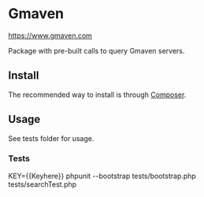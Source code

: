 # Gmaven
https://www.gmaven.com

Package with pre-built calls to query Gmaven servers.

## Install

The recommended way to install is through
[Composer](http://getcomposer.org).

## Usage
See tests folder for usage.

### Tests
KEY={{Keyhere}} phpunit --bootstrap tests/bootstrap.php tests/searchTest.php 